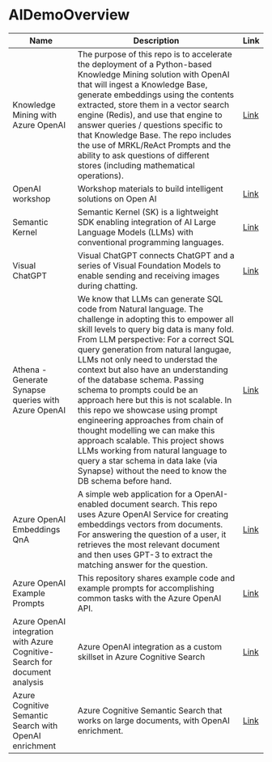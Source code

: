 # AIDemoOverview

| Name      | Description   | Link   |
| ----------- | ----------- | ----------- |
|Knowledge Mining with Azure OpenAI| The purpose of this repo is to accelerate the deployment of a Python-based Knowledge Mining solution with OpenAI that will ingest a Knowledge Base, generate embeddings using the contents extracted, store them in a vector search engine (Redis), and use that engine to answer queries / questions specific to that Knowledge Base. The repo includes the use of MRKL/ReAct Prompts and the ability to ask questions of different stores (including mathematical operations). | [Link](https://github.com/MSUSAzureAccelerators/Knowledge-Mining-with-OpenAI)
| OpenAI workshop | Workshop materials to build intelligent solutions on Open AI | [Link](https://github.com/microsoft/OpenAIWorkshop)
|Semantic Kernel |Semantic Kernel (SK) is a lightweight SDK enabling integration of AI Large Language Models (LLMs) with conventional programming languages.| [Link](https://github.com/microsoft/semantic-kernel)
|Visual ChatGPT |Visual ChatGPT connects ChatGPT and a series of Visual Foundation Models to enable sending and receiving images during chatting. | [Link](https://github.com/microsoft/visual-chatgpt)
| Athena - Generate Synapse queries with Azure OpenAI  | We know that LLMs can generate SQL code from Natural language. The challenge in adopting this to empower all skill levels to query big data is many fold. From LLM perspective: For a correct SQL query generation from natural langugae, LLMs not only need to understad the context but also have an understanding of the database schema. Passing schema to prompts could be an approach here but this is not scalable. In this repo we showcase using prompt engineering approaches from chain of thought modelling we can make this approach scalable. This project shows LLMs working from natural language to query a star schema in data lake (via Synapse) without the need to know the DB schema before hand. | [Link](https://github.com/Ritaja/Athena)
| Azure OpenAI Embeddings QnA | A simple web application for a OpenAI-enabled document search. This repo uses Azure OpenAI Service for creating embeddings vectors from documents. For answering the question of a user, it retrieves the most relevant document and then uses GPT-3 to extract the matching answer for the question. | [Link](https://github.com/ruoccofabrizio/azure-open-ai-embeddings-qna)
|Azure OpenAI Example Prompts |This repository shares example code and example prompts for accomplishing common tasks with the Azure OpenAI API.| [Link](https://github.com/jakeatmsft/AzureOpenAIExamples)
|Azure OpenAI integration with Azure Cognitive-Search for document analysis | Azure OpenAI integration as a custom skillset in Azure Cognitive Search | [Link](https://github.com/Anaig/OpenAI-and-Cognitive-Search/)
|Azure Cognitive Semantic Search with OpenAI enrichment |Azure Cognitive Semantic Search that works on large documents, with OpenAI enrichment. | [Link](https://github.com/MaheshSQL/cognitive-semantic-search-openai-accelerator)
